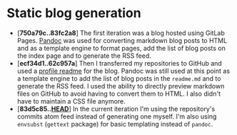 # Static blog generation

* [**750a79c..83fc2a8**] The first iteration was a blog hosted using GitLab Pages. [Pandoc](https://pandoc.org/) was used for converting markdown blog posts to HTML and as a template engine to format pages, add the list of blog posts on the index page and to generate the RSS feed.
* [**ecf34d1..62c957a**] Then I transferred my repositories to GitHub and used a [profile readme](https://docs.github.com/en/account-and-profile/setting-up-and-managing-your-github-profile/customizing-your-profile/managing-your-profile-readme) for the blog. Pandoc was still used at this point as a template engine to add the list of blog posts in the `readme.md` and to generate the RSS feed. I used the ability to directly preview markdown files on GitHub to avoid having to convert them to HTML. I also didn't have to maintain a CSS file anymore.
* [**83d5c85..[HEAD](https://github.com/obsiwitch/obsiwitch)**] In the current iteration I'm using the repository's commits atom feed instead of generating one myself. I'm also using `envsubst` (`gettext` package) for basic templating instead of `pandoc`.
